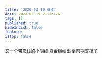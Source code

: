 ```yaml
---
title: '2020-03-19 继续'
date: 2020-03-19 21:22:26
tags: []
published: true
hideInList: false
feature: 
isTop: false
---
```

又一个带影线的小阴线
资金继续出
到前期支撑了
<!-- more -->
